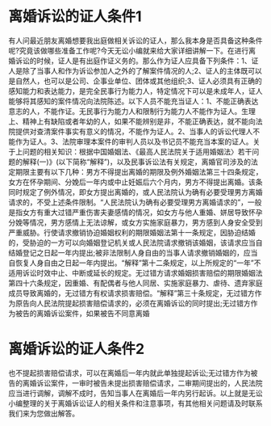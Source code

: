 # 离婚诉讼的证人条件1

有人问最近朋友离婚想要我出庭做相关诉讼的证人，那么我本身是否具备这种条件呢?究竟该做哪些准备工作呢?今天无讼小编就来给大家详细讲解一下。在进行离婚诉讼的时候，证人是有出庭作证义务的。那么作为证人应具备下列条件：1、证人是除了当事人和作为诉讼参加人之外的了解案件情况的人;2、证人的主体既可以是自然人，也可以是公司、企事业单位、团体或其他组织;3、证人必须具有正确的感知能力和表达能力，是完全民事行为能力人，特定情况下可以是未成年人，证人能够将其感知的案件情况向法院陈述。以下人员不能充当证人：1、不能正确表达意志的人，不能作证。无民事行为能力人和限制行为能力人不能作为证人。生理上、精神上有缺陷或者年幼的人，如果不能辨别是非，不能正确表达，就不能向法院提供对查清案件事实有意义的情况，不能作为证人。2、当事人的诉讼代理人不能作为证人。3、法院审理本案件的审判人员以及书记员不能充当本案的证人。关于上问题的相关知识：根据中国婚姻法、《最高人民法院关于适用婚姻法〉若干问题的解释(一)》(以下简称“解释”)，以及民事诉讼法有关规定，离婚官司涉及的法定期限主要有以下几种：男方不得提出离婚的期限及例外婚姻法第三十四条规定，女方在怀孕期间、分娩后一年内或中止妊娠后六个月内，男方不得提出离婚。该条同时规定了例外情况，即女方提出离婚的，或人民法院认为确有必要受理男方离婚请求的，不受上述条件限制。“人民法院认为确有必要受理男方离婚请求的”，一般是指女方有重大过错严重伤害夫妻感情的情况，如女方与他人重婚、姘居导致怀孕分娩等情况，男方感情上无法谅解，或女方实施家庭暴力，男方感到人身安全受到严重威胁。行使请求撤销协迫婚姻权利的期限婚姻法第十一条规定，因胁迫结婚的，受胁迫的一方可以向婚姻登记机关或人民法院请求撤销该婚姻，该请求应当自结婚登记之日起一年内提出;被非法限制人身自由的当事人请求撤销婚姻的，应当自恢复人身自由之日起一年内提出。“解释”第十二条规定，以上所规定的“一年”不适用诉讼时效中止、中断或延长的规定。无过错方请求婚姻损害赔偿的期限婚姻法第四十六条规定，因重婚、有配偶者与他人同居、实施家庭暴力、虐待、遗弃家庭成员导致离婚的，无过错方有权请求损害赔偿。“解释”第三十条规定，无过错方作为原告向人民法院提起损害赔偿请求的，必须在离婚诉讼的同时提出;无过错方作为被告的离婚诉讼案件，如果被告不同意离婚

# 离婚诉讼的证人条件2

也不提起损害赔偿请求，可以在离婚后一年内就此单独提起诉讼;无过错方作为被告的离婚诉讼案件，一审时被告未提出损害赔偿请求，二审期间提出的，人民法院应当进行调解，调解不成时，告知当事人在离婚后一年内另行起诉。以上就是无讼小编整理的关于离婚诉讼证人的相关条件和注意事项，有其他相关问题请及时联系我们来为您做出解答。

